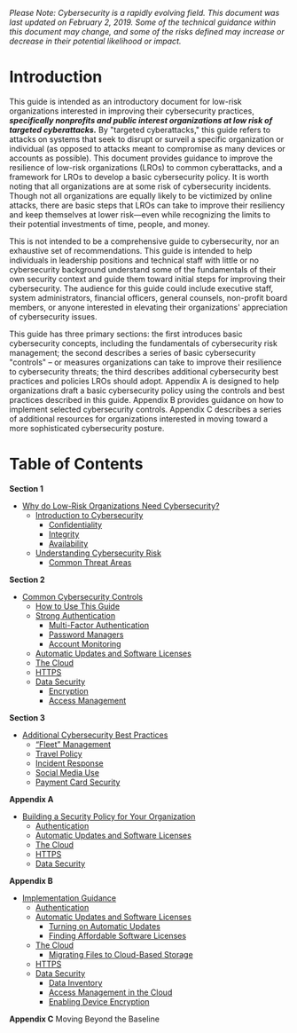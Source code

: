 _Please Note: Cybersecurity is a rapidly evolving field. This document was last updated on February 2, 2019. Some of the technical guidance within this document may change, and some of the risks defined may increase or decrease in their potential likelihood or impact._

# Introduction

This guide is intended as an introductory document for low-risk organizations interested in improving their cybersecurity practices, **_specifically nonprofits and public interest organizations at low risk of targeted cyberattacks._** By "targeted cyberattacks," this guide refers to attacks on systems that seek to disrupt or surveil a specific organization or individual (as opposed to attacks meant to compromise as many devices or accounts as possible). This document provides guidance to improve the resilience of low-risk organizations (LROs) to common cyberattacks, and a framework for LROs to develop a basic cybersecurity policy. It is worth noting that all organizations are at some risk of cybersecurity incidents. Though not all organizations are equally likely to be victimized by online attacks, there are basic steps that LROs can take to improve their resiliency and keep themselves at lower risk—even while recognizing the limits to their potential investments of time, people, and money.

This is not intended to be a comprehensive guide to cybersecurity, nor an exhaustive set of recommendations. This guide is intended to help individuals in leadership positions and technical staff with little or no cybersecurity background understand some of the fundamentals of their own security context and guide them toward initial steps for improving their cybersecurity. The audience for this guide could include executive staff, system administrators, financial officers, general counsels, non-profit board members, or anyone interested in elevating their organizations' appreciation of cybersecurity issues.

This guide has three primary sections: the first introduces basic cybersecurity concepts, including the fundamentals of cybersecurity risk management; the second describes a series of basic cybersecurity "controls" – or measures organizations can take to improve their resilience to cybersecurity threats; the third describes additional cybersecurity best practices and policies LROs should adopt. Appendix A is designed to help organizations draft a basic cybersecurity policy using the controls and best practices described in this guide. Appendix B provides guidance on how to implement selected cybersecurity controls. Appendix C describes a series of additional resources for organizations interested in moving toward a more sophisticated cybersecurity posture.

# Table of Contents

**Section 1**
* [Why do Low-Risk Organizations Need Cybersecurity?](1-Why%20do%20Low-Risk%20Organizations%20Need%20Cybersecurity.md#section-1-why-do-low-risk-organizations-need-cybersecurity)
   * [Introduction to Cybersecurity](1-Why%20do%20Low-Risk%20Organizations%20Need%20Cybersecurity.md#introduction-to-cybersecurity)
     * [Confidentiality](1-Why%20do%20Low-Risk%20Organizations%20Need%20Cybersecurity.md#confidentiality)
     * [Integrity](1-Why%20do%20Low-Risk%20Organizations%20Need%20Cybersecurity.md#integrity)
     * [Availability](1-Why%20do%20Low-Risk%20Organizations%20Need%20Cybersecurity.md#availability)
   * [Understanding Cybersecurity Risk](1-Why%20do%20Low-Risk%20Organizations%20Need%20Cybersecurity.md#understanding-cybersecurity-risk)
     * [Common Threat Areas](1-Why%20do%20Low-Risk%20Organizations%20Need%20Cybersecurity.md#common-threat-areas)
 
**Section 2**
* [Common Cybersecurity Controls](2-Common%20Cybersecurity%20Controls.md#section-2-common-cybersecurity-controls)
   * [How to Use This Guide](2-Common%20Cybersecurity%20Controls.md#how-to-use-this-guide)
   * [Strong Authentication](2-Common%20Cybersecurity%20Controls.md#strong-authentication)
     * [Multi-Factor Authentication](2-Common%20Cybersecurity%20Controls.md#multi-factor-authentication)
     * [Password Managers](2-Common%20Cybersecurity%20Controls.md#password-managers)
     * [Account Monitoring](h2-Common%20Cybersecurity%20Controls.md#account-monitoring)
   * [Automatic Updates and Software Licenses](2-Common%20Cybersecurity%20Controls.md#automatic-updates-and-software-licenses)
   * [The Cloud](2-Common%20Cybersecurity%20Controls.md#the-cloud)
   * [HTTPS](2-Common%20Cybersecurity%20Controls.md#https)
   * [Data Security](2-Common%20Cybersecurity%20Controls.md#data-security)
     * [Encryption](2-Common%20Cybersecurity%20Controls.md#encryption)
     * [Access Management](2-Common%20Cybersecurity%20Controls.md#access-management)
     
**Section 3**
* [Additional Cybersecurity Best Practices](3-Additional%20Cybersecurity%20Best%20Practices.md#section-3-additional-cybersecurity-best-practices)
   * [“Fleet” Management](3-Additional%20Cybersecurity%20Best%20Practices.md#fleet-management)
   * [Travel Policy](3-Additional%20Cybersecurity%20Best%20Practices.md#travel-policy)
   * [Incident Response](3-Additional%20Cybersecurity%20Best%20Practices.md#incident-response)
   * [Social Media Use](3-Additional%20Cybersecurity%20Best%20Practices.md#social-media-use)
   * [Payment Card Security](3-Additional%20Cybersecurity%20Best%20Practices.md#payment-card-security)
   
**Appendix A** 
* [Building a Security Policy for Your Organization](4-Appendix%20A%20Building%20a%20Security%20Policy.md#appendix-a-building-a-security-policy-for-your-organization)
   * [Authentication](4-Appendix%20A%20Building%20a%20Security%20Policy.md#strong-authentication)
   * [Automatic Updates and Software Licenses](4-Appendix%20A%20Building%20a%20Security%20Policy.md#automatic-updates-and-software-licenses)
   * [The Cloud](4-Appendix%20A%20Building%20a%20Security%20Policy.md#the-cloud)
   * [HTTPS](4-Appendix%20A%20Building%20a%20Security%20Policy.md#https)
   * [Data Security](4-Appendix%20A%20Building%20a%20Security%20Policy.md#data-security)

**Appendix B**
* [Implementation Guidance](5-Appendix%20B%20Implementation%20Guidance.md#appendix-b-implementation-guidance)
   * [Authentication](5-Appendix%20B%20Implementation%20Guidance.md#strong-authentication)
   * [Automatic Updates and Software Licenses](5-Appendix%20B%20Implementation%20Guidance.md#automatic-updates-and-software-licenses)
     * [Turning on Automatic Updates](5-Appendix%20B%20Implementation%20Guidance.md#turning-on-automatic-updates)
     * [Finding Affordable Software Licenses](5-Appendix%20B%20Implementation%20Guidance.md#finding-affordable-software-licenses)
   * [The Cloud](5-Appendix%20B%20Implementation%20Guidance.md#the-cloud)
     * [Migrating Files to Cloud-Based Storage](5-Appendix%20B%20Implementation%20Guidance.md#migrating-files-to-cloud-based-storage)
   * [HTTPS](5-Appendix%20B%20Implementation%20Guidance.md#https)
   * [Data Security](5-Appendix%20B%20Implementation%20Guidance.md#data-security)
     * [Data Inventory](/5-Appendix%20B%20Implementation%20Guidance.md#data-inventory)
     * [Access Management in the Cloud](5-Appendix%20B%20Implementation%20Guidance.md#access-management-in-the-cloud)
     * [Enabling Device Encryption](5-Appendix%20B%20Implementation%20Guidance.md#enabling-device-encryption)

**Appendix C** 
Moving Beyond the Baseline
